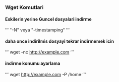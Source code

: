 ### Wget Komutlari

####



#### Eskilerin yerine Guncel dosyalari indirme
’’’
 "-N" veya "-timestamping" 
’’’
#### daha once indirilmis dosyayi tekrar indirmemek icin 
’’’
 wget -nc http://example.com
’’’
#### indirme konumu ayarlama 
’’’
 wget http://example.com -P /home
’’’
